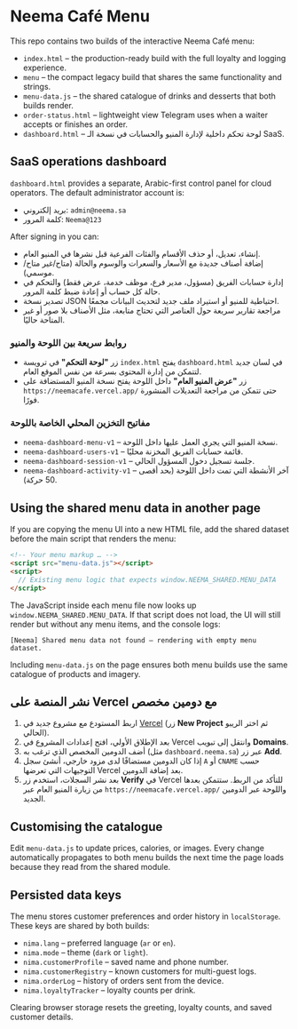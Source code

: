# Neema Café Menu

This repo contains two builds of the interactive Neema Café menu:

- `index.html` – the production-ready build with the full loyalty and logging experience.
- `menu` – the compact legacy build that shares the same functionality and strings.
- `menu-data.js` – the shared catalogue of drinks and desserts that both builds render.
- `order-status.html` – lightweight view Telegram uses when a waiter accepts or finishes an order.
- `dashboard.html` – لوحة تحكم داخلية لإدارة المنيو والحسابات في نسخة الـ SaaS.

## SaaS operations dashboard

`dashboard.html` provides a separate, Arabic-first control panel for cloud operators. The default administrator account is:

- بريد إلكتروني: `admin@neema.sa`
- كلمة المرور: `Neema@123`

After signing in you can:

- إنشاء، تعديل، أو حذف الأقسام والفئات الفرعية قبل نشرها في المنيو العام.
- إضافة أصناف جديدة مع الأسعار والسعرات والوسوم والحالة (متاح/غير متاح/موسمي).
- إدارة حسابات الفريق (مسؤول، مدير فرع، موظف خدمة، عرض فقط) والتحكم في حالة كل حساب أو إعادة ضبط كلمة المرور.
- تصدير نسخة JSON احتياطية للمنيو أو استيراد ملف جديد لتحديث البيانات مجمعًا.
- مراجعة تقارير سريعة حول العناصر التي تحتاج متابعة، مثل الأصناف بلا صور أو غير المتاحة حاليًا.

### روابط سريعة بين اللوحة والمنيو

- زر **"لوحة التحكم"** في ترويسة `index.html` يفتح `dashboard.html` في لسان جديد لتتمكن من إدارة المحتوى بسرعة من نفس الموقع العام.
- زر **"عرض المنيو العام"** داخل اللوحة يفتح نسخة المنيو المستضافة على `https://neemacafe.vercel.app/` حتى تتمكن من مراجعة التعديلات المنشورة فورًا.

### مفاتيح التخزين المحلي الخاصة باللوحة

- `neema-dashboard-menu-v1` – نسخة المنيو التي يجري العمل عليها داخل اللوحة.
- `neema-dashboard-users-v1` – قائمة حسابات الفريق المخزنة محليًا.
- `neema-dashboard-session-v1` – جلسة تسجيل دخول المسؤول الحالي.
- `neema-dashboard-activity-v1` – آخر الأنشطة التي تمت داخل اللوحة (بحد أقصى 50 حركة).

## Using the shared menu data in another page

If you are copying the menu UI into a new HTML file, add the shared dataset before the main script that renders the menu:

```html
<!-- Your menu markup … -->
<script src="menu-data.js"></script>
<script>
  // Existing menu logic that expects window.NEEMA_SHARED.MENU_DATA
</script>
```

The JavaScript inside each menu file now looks up `window.NEEMA_SHARED.MENU_DATA`. If that script does not load, the UI will still render but without any menu items, and the console logs:

```
[Neema] Shared menu data not found — rendering with empty menu dataset.
```

Including `menu-data.js` on the page ensures both menu builds use the same catalogue of products and imagery.

## نشر المنصة على Vercel مع دومين مخصص

1. اربط المستودع مع مشروع جديد في [Vercel](https://vercel.com/) (زر **New Project** ثم اختر الريبو الحالي).
2. بعد الإطلاق الأولي، افتح إعدادات المشروع في Vercel وانتقل إلى تبويب **Domains**.
3. أضف الدومين المخصص الذي ترغب به (مثل `dashboard.neema.sa`) عبر زر **Add**.
4. إذا كان الدومين مستضافًا لدى مزود خارجي، أنشئ سجل `A` أو `CNAME` حسب التوجيهات التي تعرضها Vercel بعد إضافة الدومين.
5. بعد نشر السجلات، استخدم زر **Verify** في Vercel للتأكد من الربط. ستتمكن بعدها من زيارة المنيو العام عبر `https://neemacafe.vercel.app/` واللوحة عبر الدومين الجديد.

## Customising the catalogue

Edit `menu-data.js` to update prices, calories, or images. Every change automatically propagates to both menu builds the next time the page loads because they read from the shared module.

## Persisted data keys

The menu stores customer preferences and order history in `localStorage`. These keys are shared by both builds:

- `nima.lang` – preferred language (`ar` or `en`).
- `nima.mode` – theme (`dark` or `light`).
- `nima.customerProfile` – saved name and phone number.
- `nima.customerRegistry` – known customers for multi-guest logs.
- `nima.orderLog` – history of orders sent from the device.
- `nima.loyaltyTracker` – loyalty counts per drink.

Clearing browser storage resets the greeting, loyalty counts, and saved customer details.
